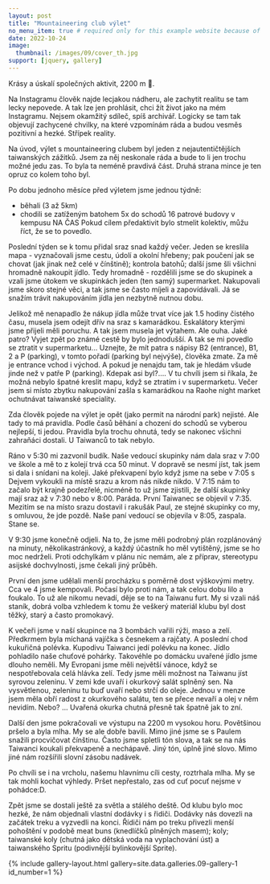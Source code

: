 ```yaml
---
layout: post
title: "Mountaineering club výlet"
no_menu_item: true # required only for this example website because of menu construction
date: 2022-10-24
image:
  thumbnail: /images/09/cover_th.jpg
support: [jquery, gallery]
---
```


Krásy a úskalí společných aktivit, 2200 m 🗻.

Na Instagramu člověk najde lecjakou nádheru, ale zachytit realitu se tam lecky nepovede. A tak lze jen prohlásit, chci žít život jako na mém Instagramu. Nejsem okamžitý sdíleč, spíš archivář. Logicky se tam tak objevují zachycené chvilky, na které vzpomínám ráda a budou vesměs pozitivní a hezké. Střípek reality.

Na úvod, výlet s mountaineering clubem byl jeden z nejautentičtějších taiwanských zážitků. Jsem za něj neskonale ráda a bude to li jen trochu možné jedu zas. To byla ta neméně pravdivá část. Druhá strana mince je ten opruz co kolem toho byl. 

Po dobu jednoho měsíce před výletem jsme jednou týdně:
- běhali (3 až 5km) 
- chodili se zatíženým batohem 5x do schodů 16 patrové budovy v kempusu NA ČAS
Pokud cílem předaktivit bylo stmelit kolektiv, můžu říct, že se to povedlo.

Poslední týden se k tomu přidal sraz snad každý večer. Jeden se kreslila mapa - vyznačovali jsme cestu, údolí a okolní hřebeny; pak poučení jak se chovat (jak jinak než celé v čínštině); kontrola batohů; další jsme šli všichni hromadně nakoupit jídlo. Tedy hromadně - rozdělili jsme se do skupinek a vzali jsme útokem ve skupinkách jeden (ten samý) supermarket. Nakupovali jsme skoro stejné věci, a tak jsme se často míjeli a zapovídávali. Já se snažím trávit nakupováním jídla jen nezbytně nutnou dobu. 

Jelikož mě nenapadlo že nákup jídla může trvat více jak 1.5 hodiny čistého času, musela jsem odejít dřív na sraz s kamarádkou. Eskalátory kterými jsme přijeli měli poruchu. A tak jsem musela jet výtahem. Ale ouha. Jaké patro? Vyjet zpět po známé cestě by bylo jednodušší. A tak se mi povedlo se ztratit v supermarketu... Uznejte, že mít patra s nápisy B2 (entrance), B1, 2 a P (parking), v tomto pořadí (parking byl nejvýše), člověka zmate. Za mě je entrance vchod i východ. A pokud je nenajdu tam, tak je hledám všude jinde než v patře P (parking). Kdepak asi byl?.... V tu chvíli jsem si říkala, že možná nebylo špatné kreslit mapu, když se ztratím i v supermarketu. Večer jsem si místo zbytku nakupování zašla s kamarádkou na Raohe night market ochutnávat taiwanské speciality.

Zda člověk pojede na výlet je opět (jako permit na národní park) nejisté. Ale tady to má pravidla. Podle časů běhání a chození do schodů se vyberou nejlepší, ti jedou. Pravidla byla trochu ohnutá, tedy se nakonec všichni zahraňáci dostali. U Taiwanců to tak nebylo.

Ráno v 5:30 mi zazvonil budík. Naše vedoucí skupinky nám dala sraz v 7:00 ve škole a mě to z kolejí trvá cca 50 minut. V dopravě se nesmí jíst, tak jsem si dala i snídani na koleji. Jaké překvapení bylo když jsme na sebe v 7:05 s Dejvem vykoukli na místě srazu a krom nás nikde nikdo. V 7:15 nám to začalo být krajně podezřelé, nicméně to už jsme zjistili, že další skupinky mají sraz až v 7:30 nebo v 8:00. Paráda. První Taiwanec se objevil v 7:35. Mezitím se na místo srazu dostavil i rakušák Paul, ze stejné skupinky co my, s omluvou, že jde pozdě. Naše paní vedoucí se objevila v 8:05, zaspala. Stane se.

V 9:30 jsme konečně odjeli. Na to, že jsme měli podrobný plán rozplánováný na minuty, několikastránkový, a každý účastník ho měl vytištěný, jsme se ho moc nedrželi. Proti odchylkám v plánu nic nemám, ale z příprav, stereotypu asijské dochvylnosti, jsme čekali jiný průběh. 

První den jsme udělali menší procházku s poměrně dost výškovými metry. Cca ve 4 jsme kempovali. Počasí bylo proti nám, a tak celou dobu lilo a foukalo. To už ale nikomu nevadí, děje se to na Taiwanu furt. My si vzali náš staník, dobrá volba vzhledem k tomu že veškerý materiál klubu byl dost těžký, starý a často promokavý.

K večeři jsme v naší skupince na 3 bombách vařili rýži, maso a zelí. Předkrmem byla míchaná vajíčka s česnekem a rajčaty. A poslední chod kukuřičná polévka. Kupodivu Taiwanci jedí polévku na konec. Jídlo pohladilo naše chuťové pohárky. Takovéhle po domácku uvařené jídlo jsme dlouho neměli. My Evropani jsme měli největší vánoce, když se nespotřebovala celá hlávka zelí. Tedy jsme měli možnost na Taiwanu jíst syrovou zeleninu. V zemi kde uvaří i okurkový salát splněný sen. Na vysvětlenou, zeleninu tu buď uvaří nebo strčí do oleje. Jednou v menze jsem měla obří radost z okurkového salátu, ten se přece nevaří a olej v něm nevidím. Nebo? ... Uvařená okurka chutná přesně tak špatně jak to zní.

Další den jsme pokračovali ve výstupu na 2200 m vysokou horu. Povětšinou pršelo a byla mlha. My se ale dobře bavili. Mimo jiné jsme se s Paulem snažili procvičovat čínštinu. Často jsme spletli tón slova, a tak se na nás Taiwanci koukali překvapeně a nechápavě. Jiný tón, úplně jiné slovo. Mimo jiné nám rozšířili slovní zásobu nadávek. 

Po chvíli se i na vrcholu, našemu hlavnímu cíli cesty, roztrhala mlha. My se tak mohli kochat výhledy. Pršet nepřestalo, zas od cuť pocuť nejsme v pohádce:D. 

Zpět jsme se dostali ještě za světla a stálého deště. Od klubu bylo moc hezké, že nám objednali vlastní dodávky i s řidiči. Dodávky nás dovezli na začátek treku a vyzvedli na konci. Řídiči nám po treku přivezli menší pohoštění v podobě meat buns (knedlíčků plněných masem); koly; taiwanské koly (chutná jako dětská voda na vyplachování úst) a taiwanského Spritu (podivnější bylinkovější Sprite).

{% include gallery-layout.html gallery=site.data.galleries.09-gallery-1             id_number=1 %}


